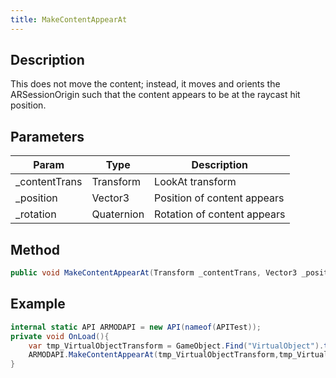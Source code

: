 ```yaml
---
title: MakeContentAppearAt
---
```


## Description

This does not move the content; instead, it moves and orients the ARSessionOrigin such that the content appears to be at the raycast hit position.


## Parameters

| Param          | Type       | Description                 |
| -------------- | ---------- | --------------------------- |
| \_contentTrans | Transform  | LookAt transform            |
| \_position     | Vector3    | Position of content appears |
| \_rotation     | Quaternion | Rotation of content appears |

## Method

```cs
public void MakeContentAppearAt(Transform _contentTrans, Vector3 _position, Quaternion _rotation)
```

## Example

```cs
internal static API ARMODAPI = new API(nameof(APITest));
private void OnLoad(){
    var tmp_VirtualObjectTransform = GameObject.Find("VirtualObject").transform;
    ARMODAPI.MakeContentAppearAt(tmp_VirtualObjectTransform,tmp_VirtualObjectTransform.position,tmp_VirtualObjectTransform.rotation);
}
```
